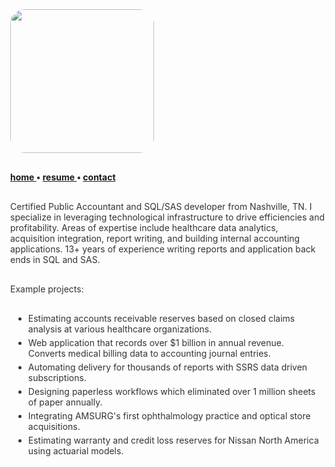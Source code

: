 ﻿<title>Jared Monger</title>
<style>
  body          { margin:40px; color:#333; }
  code          {background-color: #f8f8f8; padding:5px;}
  li            { margin:5px; }
  p             {margin:30px 0;}
  .img-rounded  {border-radius: 10%;}
</style>

<img class="img-rounded" height="230" src="https://avatars3.githubusercontent.com/u/27711028?v=3&amp;s=460" width="230">

<strong> <a href="{{site.url}}/">  home </a> •  <a href="{{site.url}}/resume">  resume </a> •  <a href="{{site.url}}/contact">  contact </a></strong>
  <br>

Certified Public Accountant and SQL/SAS developer from Nashville, TN. I specialize in leveraging technological infrastructure to drive efficiencies and profitability. Areas of expertise include healthcare data analytics, acquisition integration, report writing, and building internal accounting applications. 13+ years of experience writing reports and application back ends in SQL and SAS.

Example projects:

* Estimating accounts receivable reserves based on closed claims analysis at various healthcare organizations.
* Web application that records over $1 billion in annual revenue. Converts medical billing data to accounting journal entries.
* Automating delivery for thousands of reports with SSRS data driven subscriptions.
* Designing paperless workflows which eliminated over 1 million sheets of paper annually.
* Integrating AMSURG's first ophthalmology practice and optical store acquisitions.
* Estimating warranty and credit loss reserves for Nissan North America using actuarial models.
